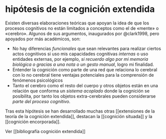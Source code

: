 # hipótesis de la cognición extendida
Existen diversas elaboraciones teóricas que apoyan la idea de que los procesos cognitivos no están limitados a conceptos como el de «mente» o «cerebro». Algunos de sus argumentos, inaugurados por @clark1998, pero apoyados por más académicos, son:

- No hay diferencias *funcionales* que sean relevantes para realizar ciertos actos cognitivos si uso mis capacidades cognitivas *internas* o uso entidades externas, por ejemplo, *si recuerdo algo por mi memoria biológica o gracias a una nota o un gesto manual*, logro mi finalidad.
- Entender la cognición como parte de una red que relaciona lo cerebral con lo no cerebral tiene ventajas potenciales para la comprensión de fenómenos psicológicos
- Tanto el cerebro como el resto del cuerpo y otros objetos están en una relación que conforma un *sistema acoplado* donde la cognición se posibilita, por tanto los objetos extra-cerebrales pueden considerarse *parte del proceso cognitivo*.

Tras esta hipótesis se han desarrollado muchas otras [[extensiones de la teoría de la cognición extendida]], destacan la [[cognición situada]] y la [[cognición encorporada]].

Ver [[bibliografía cognición extendida]]